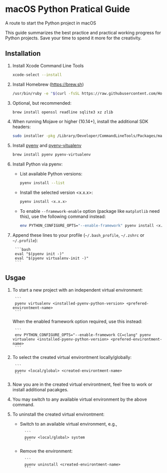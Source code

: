 # macOS Python Pratical Guide
A route to start the Python project in macOS

This guide summarizes the best practice and practical working progress for Python projects.
Save your time to spend it more for the creativity.

## Installation
1. Install Xcode Command Line Tools

    ```bash
    xcode-select --install
    ```

1. Install Homebrew (https://brew.sh)

    ```bash
    /usr/bin/ruby -e "$(curl -fsSL https://raw.githubusercontent.com/Homebrew/install/master/install)"
    ``` 
1. Optional, but recommended:

    ```bash
    brew install openssl readline sqlite3 xz zlib
    ```
    
1. When running Mojave or higher (10.14+), install the additional SDK headers:

    ```bash
    sudo installer -pkg /Library/Developer/CommandLineTools/Packages/macOS_SDK_headers_for_macOS_10.14.pkg -target /
    ```
1. Install [pyenv](https://github.com/pyenv/pyenv) and [pyenv-vitualenv](https://github.com/pyenv/pyenv-virtualenv)

    ```bash
    brew install pyenv pyenv-virtualenv
    ```
    
1. Install Python via pyenv:
    * List available Python versions:
    
        ```bash
        pyenv install --list
        ```
        
    * Install the selected version <x.x.x>:
    
        ```bash
        pyenv install <x.x.x>
        ```
        
    * To enable `--framework-enable` option (package like `matplotlib` need this), use the following command instead:
    
        ```bash
        env PYTHON_CONFIGURE_OPTS="--enable-framework" pyenv install <x.x.x>
        ```
        
1. Append these lines to your profile (`~/.bash_profile`, `~/.zshrc` or `~/.profile`):

        ```bash
        eval "$(pyenv init -)"
        eval "$(pyenv virtualenv-init -)"
        ```
        
## Usgae

1. To start a new project with an independent virtual environment:

        ```
        pyenv virtualenv <installed-pyenv-python-version> <prefered-environtment-name>
        ```
   When the enabled framework option required, use this instead:
   
        ```
        env PYTHON_CONFIGURE_OPTS="--enable-framework CC=clang" pyenv virtualenv <installed-pyenv-python-version> <prefered-environtment-name>
        ```
        
1. To select the created virtual environtment locally/globally:

        ```
        pyenv <local/global> <created-environtment-name>
        ```
        
1. Now you are in the created virtual environtment, feel free to work or install additional pacakges.

1. You may switch to any available virtual environment by the above command.
        
1. To uninstall the created virtual environtment:
    * Switch to an available virtual environment, e.g.,
    
            ```
            pyenv <local/global> system
            ```
    * Remove the environment:
    
            ```
            pyenv uninstall <created-environtment-name>
            ```
